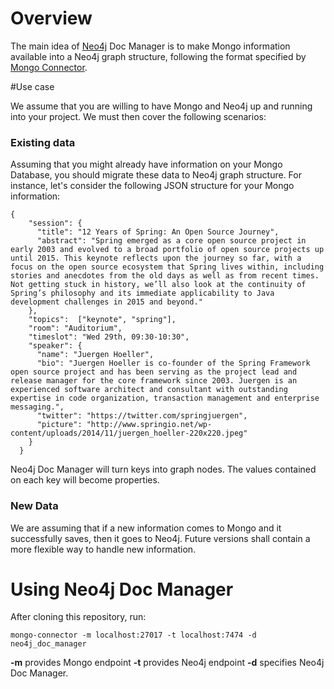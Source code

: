 # Overview

The main idea of [Neo4j](http://neo4j.com/) Doc Manager is to make Mongo information available into a Neo4j graph structure, following the format specified by [Mongo Connector](https://github.com/10gen-labs/mongo-connector).

#Use case

We assume that you are willing to have Mongo and Neo4j up and running into your project. We must then cover the following scenarios:
### Existing data
Assuming that you might already have information on your Mongo Database, you should migrate these data to Neo4j graph structure.
For instance, let's consider the following JSON structure for your Mongo information:
```
{
    "session": {
      "title": "12 Years of Spring: An Open Source Journey",
      "abstract": "Spring emerged as a core open source project in early 2003 and evolved to a broad portfolio of open source projects up until 2015. This keynote reflects upon the journey so far, with a focus on the open source ecosystem that Spring lives within, including stories and anecdotes from the old days as well as from recent times. Not getting stuck in history, we’ll also look at the continuity of Spring’s philosophy and its immediate applicability to Java development challenges in 2015 and beyond."
    },
    "topics":  ["keynote", "spring"],
    "room": "Auditorium",
    "timeslot": "Wed 29th, 09:30-10:30",
    "speaker": {
      "name": "Juergen Hoeller",
      "bio": "Juergen Hoeller is co-founder of the Spring Framework open source project and has been serving as the project lead and release manager for the core framework since 2003. Juergen is an experienced software architect and consultant with outstanding expertise in code organization, transaction management and enterprise messaging.",
      "twitter": "https://twitter.com/springjuergen",
      "picture": "http://www.springio.net/wp-content/uploads/2014/11/juergen_hoeller-220x220.jpeg"
    }
  }
```
Neo4j Doc Manager will turn keys into graph nodes. The values contained on each key will become properties. 

### New Data
We are assuming that if a new information comes to Mongo and it successfully saves, then it goes to Neo4j. Future versions shall contain a more flexible way to handle new information.

# Using Neo4j Doc Manager

After cloning this repository, run:

```
mongo-connector -m localhost:27017 -t localhost:7474 -d neo4j_doc_manager

```

**-m** provides Mongo endpoint
**-t** provides Neo4j endpoint
**-d** specifies Neo4j Doc Manager.
